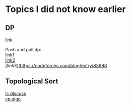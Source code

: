 # Topics I did not know earlier

## DP

[link](https://codeforces.com/blog/entry/43256)

Push and pull dp:  
[link1](http://matwbn.icm.edu.pl/ksiazki/cc/cc35/cc3532.pdf)  
[link2](https://patterns.eecs.berkeley.edu/?page_id=416)  
[link3](https://codeforces.com/blog/entry/83998


## Topological Sort

[lc discuss](https://leetcode.com/discuss/general-discussion/1078072/introduction-to-topological-sort#)  
[cp algo](https://cp-algorithms.com/graph/topological-sort.html)

